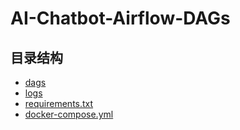 # AI-Chatbot-Airflow-DAGs

## 目录结构

- [dags](./dags/readme.md)
- [logs](./logs/readme.md)
- [requirements.txt](./requirements.txt)
- [docker-compose.yml](./docker-compose.yml)
